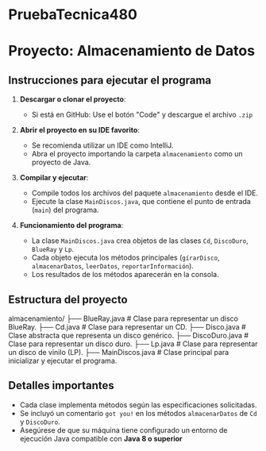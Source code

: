 # PruebaTecnica480

# Proyecto: Almacenamiento de Datos

## Instrucciones para ejecutar el programa

1. **Descargar o clonar el proyecto**:
   - Si está en GitHub: Use el botón "Code" y descargue el archivo `.zip`

2. **Abrir el proyecto en su IDE favorito**:
   - Se recomienda utilizar un IDE como IntelliJ.
   - Abra el proyecto importando la carpeta `almacenamiento` como un proyecto de Java.

3. **Compilar y ejecutar**:
   - Compile todos los archivos del paquete `almacenamiento` desde el IDE.
   - Ejecute la clase `MainDiscos.java`, que contiene el punto de entrada (`main`) del programa.

4. **Funcionamiento del programa**:
   - La clase `MainDiscos.java` crea objetos de las clases `Cd`, `DiscoDuro`, `BlueRay` y `Lp`.
   - Cada objeto ejecuta los métodos principales (`gírarDisco`, `almacenarDatos`, `leerDatos`, `reportarInformación`).
   - Los resultados de los métodos aparecerán en la consola.

## Estructura del proyecto
almacenamiento/ ├── BlueRay.java # Clase para representar un disco BlueRay. ├── Cd.java # Clase para representar un CD. ├── Disco.java # Clase abstracta que representa un disco genérico. ├── DiscoDuro.java # Clase para representar un disco duro. ├── Lp.java # Clase para representar un disco de vinilo (LP). ├── MainDiscos.java # Clase principal para inicializar y ejecutar el programa.

## Detalles importantes
- Cada clase implementa métodos según las especificaciones solicitadas.
- Se incluyó un comentario `got you!` en los métodos `almacenarDatos` de `Cd` y `DiscoDuro`.
- Asegúrese de que su máquina tiene configurado un entorno de ejecución Java compatible con **Java 8 o superior**
